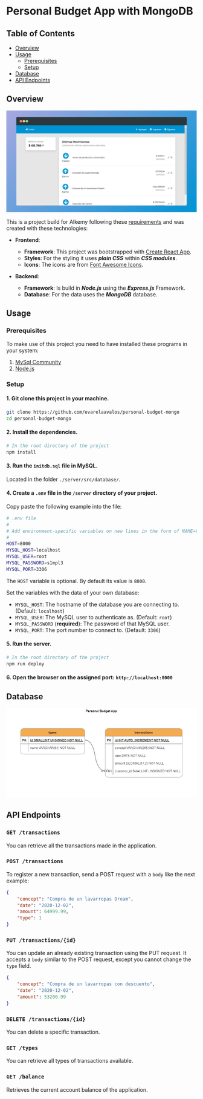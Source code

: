 # Personal Budget App with MongoDB

## Table of Contents

- [Overview](#overview)
- [Usage](#usage)
  - [Prerequisites](#prerequisites)
  - [Setup](#setup)
- [Database](#database)
- [API Endpoints](#api)

## Overview <a id="overview"></a>

![preview of the project](docs/preview.jpeg)

This is a project build for Alkemy following these [requirements](/docs/ChallengeFullstack-JavaScript.rev2.pdf) and was created with these technologies:
- **Frontend**: 
  - **Framework**: This project was bootstrapped with [Create React App](https://github.com/facebook/create-react-app).
  - **Styles**: For the styling it uses ***plain CSS*** within ***CSS modules***.
  - **Icons**: The icons are from [Font Awesome Icons](https://fontawesome.com/).

- **Backend**:
  - **Framework**: Is build in ***Node.js*** using the ***Express.js*** Framework.
  - **Database**: For the data uses the ***MongoDB*** database.

## Usage <a id="usage"></a>

### Prerequisites <a id="prerequisites"></a>

To make use of this project you need to have installed these programs in your system:

1. [MySql Community](https://dev.mysql.com/downloads/)
2. [Node.js](https://nodejs.org/en/)

### Setup <a id="setup"></a>

#### 1. Git clone this project in your machine.

```bash
git clone https://github.com/evarelaavalos/personal-budget-mongo
cd personal-budget-mongo
```
#### 2. Install the dependencies.

```bash
# In the root directory of the project
npm install
```

#### 3. Run the `initdb.sql` file in MySQL.

Located in the folder `./server/src/database/`.

#### 4. Create a `.env` file in the `/server` directory of your project.

Copy paste the following example into the file:

```bash
# .env file
#
# Add environment-specific variables on new lines in the form of NAME=VALUE
#
HOST=8000
MYSQL_HOST=localhost
MYSQL_USER=root
MYSQL_PASSWORD=s1mpl3
MYSQL_PORT=3306
```

The `HOST` variable is optional. By default its value is `8000`.

Set the variables with the data of your own database:

- `MYSQL_HOST`: The hostname of the database you are connecting to. (Default: `localhost`)
- `MYSQL_USER`: The MySQL user to authenticate as. (Default: `root`)
- `MYSQL_PASSWORD` (**required**): The password of that MySQL user.
- `MYSQL_PORT`: The port number to connect to. (Default: `3306`)

#### 5. Run the server.

```bash
# In the root directory of the project
npm run deploy
```

#### 6. Open the browser on the assigned port: `http://localhost:8000`

## Database <a id="database"></a>

![diagram of the database](docs/database.jpg)

## API Endpoints <a id="api"></a>

### `GET /transactions`

You can retrieve all the transactions made in the application.

### `POST /transactions`

To register a new transaction, send a POST request with a `body` like the next example:

```json
{
    "concept": "Compra de un lavarropas Dream",
    "date": "2020-12-02",
    "amount": 64999.99,
    "type": 1
}
```

### `PUT /transactions/{id}`

You can update an already existing transaction using the PUT request. It accepts a `body` similar to the POST request, except you cannot change the `type` field.

```json
{
    "concept": "Compra de un lavarropas con descuento",
    "date": "2020-12-02",
    "amount": 53200.99
}
```

### `DELETE /transactions/{id}`

You can delete a specific transaction.

### `GET /types`

You can retrieve all types of transactions available.

### `GET /balance`

Retrieves the current account balance of the application.
